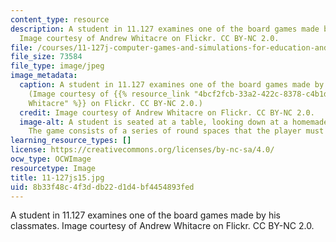 ```yaml
---
content_type: resource
description: A student in 11.127 examines one of the board games made by his classmates.
  Image courtesy of Andrew Whitacre on Flickr. CC BY-NC 2.0.
file: /courses/11-127j-computer-games-and-simulations-for-education-and-exploration-spring-2015/8b33f48c4f3ddb22d1d4bf4454893fed_11-127js15.jpg
file_size: 73584
file_type: image/jpeg
image_metadata:
  caption: A student in 11.127 examines one of the board games made by his classmates.
    (Image courtesy of {{% resource_link "4bcf2fcb-33a2-422c-8378-c4b1d0e62bd2" "Andrew
    Whitacre" %}} on Flickr. CC BY-NC 2.0.)
  credit: Image courtesy of Andrew Whitacre on Flickr. CC BY-NC 2.0.
  image-alt: A student is seated at a table, looking down at a homemade board game.
    The game consists of a series of round spaces that the player must move through.
learning_resource_types: []
license: https://creativecommons.org/licenses/by-nc-sa/4.0/
ocw_type: OCWImage
resourcetype: Image
title: 11-127js15.jpg
uid: 8b33f48c-4f3d-db22-d1d4-bf4454893fed
---
```

A student in 11.127 examines one of the board games made by his classmates. Image courtesy of Andrew Whitacre on Flickr. CC BY-NC 2.0.